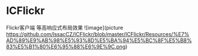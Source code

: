 # ICFlickr
Flickr客户端
等高响应式布局效果
![image](picture https://github.com/IssacCZ/ICFlickr/blob/master/ICFlickr/Resources/%E7%AD%89%E9%AB%98%E5%93%8D%E5%BA%94%E5%BC%8F%E5%B8%83%E5%B1%80%E6%95%88%E6%9E%9C.png)
